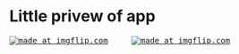 # Little privew of app
<pre><a href="https://imgflip.com/gif/3ace1p"><img src="https://i.imgflip.com/3ace1p.gif" title="made at imgflip.com"/></a>     <a href="https://imgflip.com/gif/3ace32"><img src="https://i.imgflip.com/3ace32.gif" title="made at imgflip.com"/></a>
</pre>
